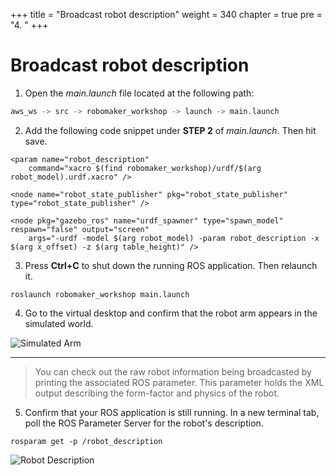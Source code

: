 +++
title = "Broadcast robot description"
weight = 340
chapter = true
pre = "4. "
+++

# Broadcast robot description

1. Open the _main.launch_ file located at the following path:

```c
aws_ws -> src -> robomaker_workshop -> launch -> main.launch
```

2. Add the following code snippet under **STEP 2** of _main.launch_. Then hit save.

```
<param name="robot_description"
    command="xacro $(find robomaker_workshop)/urdf/$(arg robot_model).urdf.xacro" />

<node name="robot_state_publisher" pkg="robot_state_publisher" type="robot_state_publisher" />

<node pkg="gazebo_ros" name="urdf_spawner" type="spawn_model" respawn="false" output="screen"
    args="-urdf -model $(arg robot_model) -param robot_description -x $(arg x_offset) -z $(arg table_height)" />
```

3. Press **Ctrl+C** to shut down the running ROS application. Then relaunch it.

```
roslaunch robomaker_workshop main.launch
```

4. Go to the virtual desktop and confirm that the robot arm appears in the simulated world.

![Simulated Arm](/sim-arm.png?classes=border)

---

> You can check out the raw robot information being broadcasted by printing the associated ROS parameter. This parameter holds the XML output describing the form-factor and physics of the robot.

5. Confirm that your ROS application is still running. In a new terminal tab, poll the ROS Parameter Server for the robot's description.

```
rosparam get -p /robot_description
```

![Robot Description](/robot-desc.png?classes=border)
